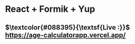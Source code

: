 # React + Formik + Yup
## $\textcolor{#088395}{\textsf{Live :}}$ https://age-calculatorapp.vercel.app/
